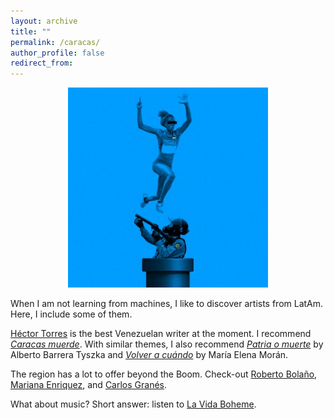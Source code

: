 ```yaml
---
layout: archive
title: ""
permalink: /caracas/
author_profile: false
redirect_from:
---
```


<p align="center">
  <img src="/files/YulimarLVB.png" alt=""/>
</p>

<!-- ![Alt text](/files/YulimarLVB.png "a title") -->

When I am not learning from machines, I like to discover artists from LatAm. Here, I include some of them.

[Héctor Torres](https://es.wikipedia.org/wiki/H%C3%A9ctor_Torres) is the best Venezuelan writer at the moment. I recommend *[Caracas muerde](https://www.amazon.it/Caracas-muerde-Cr%C3%B3nicas-guerra-declarada/dp/9807312159)*. With similar themes, I also recommend *[Patria o muerte](https://www.amazon.it/Patria-muerte-Alberto-Barrera-Tyszka/dp/6074217467)* by Alberto Barrera Tyszka and *[Volver a cuándo](https://www.amazon.it/SIRUELA-Volver-a-cu%C3%A1ndo-506/dp/8419419699)* by María Elena Morán.

The region has a lot to offer beyond the Boom. Check-out [Roberto Bolaño](https://www.casadellibro.com/libro-los-detectives-salvajes/9788466337113/4773503?srsltid=AfmBOor9-OIQfXmbu6y0xoFcN94deKZA86UheJ7kmm5nO780DOi7aGub), [Mariana Enriquez](https://www.casadellibro.com/libro-nuestra-parte-de-noche-premio-herralde-de-novela-2019-premio-nacional-de-la-critica-2019/9788433998859/11191780?srsltid=AfmBOooYCxatv5sELE7-Zoz5Y3-oidXNgYtto8XFWkd6v936weYTC6Uz), and [Carlos Granés](https://elpais.com/america-colombia/branded/los-lideres-de-colombia/2023-12-06/carlos-granes-el-ensayista-del-delirio-americano.html).

<!--
The region has a lot to offer beyond the Boom. For instance, among many others, *[Los Detectives Salvajes](https://www.amazon.it/Los-detectives-salvajes-Roberto-Bolano/dp/8466337113)* by Roberto Bolaño (escritor chileno); *[Pájaros en la boca y otros cuentos](https://www.amazon.com/-/es/Samanta-Schweblin/dp/8439733658)* by Samanta Schweblin (escritora argentina); and *[Nuestros años verde olivo](https://www.amazon.it/Nuestros-verde-olivo-Roberto-Ampuero/dp/9563250923/ref=tmm_mmp_swatch_0?_encoding=UTF8&qid=&sr=)* by Roberto Ampuero (escritor chileno). Although non-fiction, [Delirio Americano](https://www.penguinlibros.com/es/libros-de-historia/271774-libro-delirio-americano-9788430623914) by [Carlos Granés](https://elpais.com/america-colombia/branded/los-lideres-de-colombia/2023-12-06/carlos-granes-el-ensayista-del-delirio-americano.html) (ensayista colombiano) is a must read for anybody wanting to understand the artistic movements in the region. 
-->

What about music? Short answer: listen to [La Vida Boheme](https://www.youtube.com/watch?v=GsJuL2vAD64).

<!--
, [Arawato](https://www.youtube.com/watch?v=tpXcOvRJMJA), and [Caramelos de Cianuro](https://www.youtube.com/watch?v=7EmpvqRIuek) for Venezuelan Rock. For more chill/funky, [Rawayana](https://www.youtube.com/watch?v=CbotsXwCbNE), and [Los Amigos Invisibles](https://www.youtube.com/watch?v=182S01w6F6M).
-->
